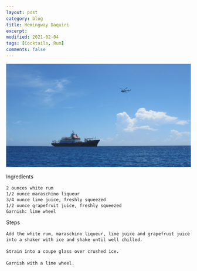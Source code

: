 ```yaml
---
layout: post
category: blog
title: Hemingway Daquiri
excerpt:
modified: 2021-02-04
tags: [Cocktails, Rum]
comments: false
---
```

![marion dufresne](/assets/images/img_3834_marion_dufresne.jpg)


Ingredients

    2 ounces white rum
    1/2 ounce maraschino liqueur
    3/4 ounce lime juice, freshly squeezed
    1/2 ounce grapefruit juice, freshly squeezed
    Garnish: lime wheel

Steps

    Add the white rum, maraschino liqueur, lime juice and grapefruit juice into a shaker with ice and shake until well chilled.

    Strain into a coupe glass over crushed ice.

    Garnish with a lime wheel. 